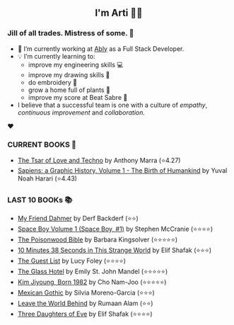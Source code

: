 <div align="center">
  
  ## I'm Arti 👋🏽
  
</div>
  
### Jill of all trades. Mistress of some. 👑

- 🔭 I’m currently working at [Ably](https://ably.com) as a Full Stack Developer.
- 💡 I’m currently learning to:
  - improve my engineering skills 💻
  - improve my drawing skills 🎨
  - do embroidery 🧵
  - grow a home full of plants 🌱
  - improve my score at Beat Sabre 🔼
- I believe that a successful team is one with a culture of _empathy_, _continuous improvement_ and _collaboration._


❤️

### CURRENT BOOKS 📖
<!-- GOODREADS-LIST:START -->
- [The Tsar of Love and Techno](https://www.goodreads.com/review/show/3768509706?utm_medium=api&utm_source=rss) by Anthony Marra (⭐️4.27)
- [Sapiens: a Graphic History, Volume 1 - The Birth of Humankind](https://www.goodreads.com/review/show/3771178926?utm_medium=api&utm_source=rss) by Yuval Noah Harari (⭐️4.43)
<!-- GOODREADS-LIST:END -->

### LAST 10 BOOKs  📚
<!-- GOODREADS-READ-LIST:START -->
- [My Friend Dahmer](https://www.goodreads.com/review/show/4161979715?utm_medium=api&utm_source=rss) by Derf Backderf (⭐⭐)
- [Space Boy Volume 1 (Space Boy, #1)](https://www.goodreads.com/review/show/4159961246?utm_medium=api&utm_source=rss) by Stephen McCranie (⭐⭐⭐⭐)
- [The Poisonwood Bible](https://www.goodreads.com/review/show/1341068210?utm_medium=api&utm_source=rss) by Barbara Kingsolver (⭐⭐⭐⭐⭐)
- [10 Minutes 38 Seconds in This Strange World](https://www.goodreads.com/review/show/3286432272?utm_medium=api&utm_source=rss) by Elif Shafak (⭐⭐⭐)
- [The Guest List](https://www.goodreads.com/review/show/4095254618?utm_medium=api&utm_source=rss) by Lucy Foley (⭐⭐⭐⭐)
- [The Glass Hotel](https://www.goodreads.com/review/show/3205987273?utm_medium=api&utm_source=rss) by Emily St. John Mandel (⭐⭐⭐⭐⭐)
- [Kim Jiyoung, Born 1982](https://www.goodreads.com/review/show/4011577709?utm_medium=api&utm_source=rss) by Cho Nam-Joo (⭐⭐⭐⭐⭐)
- [Mexican Gothic](https://www.goodreads.com/review/show/3870953014?utm_medium=api&utm_source=rss) by Silvia Moreno-Garcia (⭐⭐⭐)
- [Leave the World Behind](https://www.goodreads.com/review/show/3575385999?utm_medium=api&utm_source=rss) by Rumaan Alam (⭐⭐)
- [Three Daughters of Eve](https://www.goodreads.com/review/show/3900321120?utm_medium=api&utm_source=rss) by Elif Shafak (⭐⭐⭐⭐)
<!-- GOODREADS-READ-LIST:END -->

